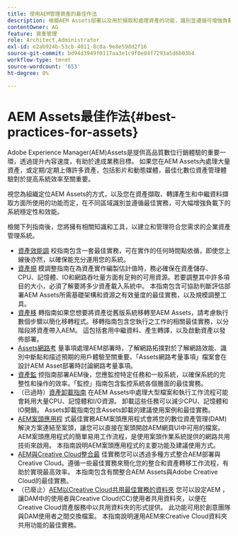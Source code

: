 ```yaml
---
title: 使用AEM管理資產的最佳作法
description: 根據AEM Assets部署以及用於擷取和處理資產的功能，識別並遵循可增強負載下系統穩定性和效能的最佳實務。
contentOwner: AG
feature: 資產管理
role: Architect,Administrator
exl-id: e2ab924b-53cb-4011-8c0a-9e8e59dd2f16
source-git-commit: bd94d3949f0117aa3e1c9f0e84f7293a5d6b03b4
workflow-type: tm+mt
source-wordcount: '653'
ht-degree: 0%

---
```


# AEM Assets最佳作法{#best-practices-for-assets}

Adobe Experience Manager(AEM)Assets是提供高品質數位行銷體驗的重要一環，透過提升內容速度，有助於達成業務目標。 如果您在AEM Assets內處理大量資產，或定期/定期上傳許多資產，包括影片和動態媒體，最佳化數位資產管理體驗對於提高系統效率至關重要。

視您為組織定位AEM Assets的方式，以及您在資產擷取、轉譯產生和中繼資料擷取方面所使用的功能而定，在不同區域識別並遵循最佳實務，可大幅增強負載下的系統穩定性和效能。

檢閱下列指南後，您將擁有相關知識和工具，以建立和管理符合您需求的企業資產管理系統。

* [資產效能調](performance-tuning-guidelines.md)
校指南包含一套最佳實務，可在實作的任何時間點依循，即使您上線後亦然，以確保能充分運用您的系統。
* [資產規](assets-sizing-guide.md)
模調整指南在為資產實作編製估計值時，務必確保在資產儲存、CPU、記憶體、IO和網路吞吐量方面有足夠的可用資源。若要調整其中許多項目的大小，必須了解要將多少資產載入系統中。 本指南包含可協助判斷評估部署AEM Assets所需基礎架構和資源之有效量度的最佳實務，以及規模調整工具。
* [資產移](assets-migration-guide.md)
轉指南如果您想要將資產從舊版系統移轉至AEM Assets，請考慮執行數個步驟以簡化移轉程式。移轉指南包含您執行之工作的相關最佳實務，以分階段將資產帶入AEM。 這包括套用中繼資料、產生轉譯，以及啟動資產以發佈部署。
* [Assets網路考](assets-network-considerations.md)
量事項處理AEM部署時，了解網路拓撲對於了解網路效能、識別中斷點和描述預期的用戶體驗至關重要。「Assets網路考量事項」檔案會在設計AEM Asset部署時討論網路考量事項。
* [資產監](assets-monitoring-best-practices.md)
控指南部署AEM後，您應監控特定任務和一般系統，以確保系統的完整性和操作的效率。「監控」指南包含監控系統各個層面的最佳實務。
* （已過時）[資產卸載指南](assets-offloading-best-practices.md)
在AEM Assets中處理大型檔案和執行工作流程可能會耗用大量CPU、記憶體和I/O資源。 卸載這些任務可以減少CPU、記憶體和IO開銷。 Assets卸載指南包含Assets卸載的建議使用案例和最佳實務。
* [AEM案頭應用程](https://helpx.adobe.com/experience-manager/desktop-app/aem-desktop-app-best-practices.html)
式最佳實務AEM案頭應用程式會將您的數位資產管理(DAM)解決方案連結至案頭，讓您可以直接在案頭開啟AEM網頁UI中可用的檔案。AEM案頭應用程式的簡單易用工作流程，是使用案頭作業系統提供的網路共用技術來啟用。 本指南說明AEM案頭應用程式的主要功能及建議使用方式。
* [AEM與Creative Cloud整合最](aem-cc-integration-best-practices.md)
佳實務您可以透過多種方式整合AEM部署與Creative Cloud。遵循一些最佳實務來簡化您的整合和資產轉移工作流程，有助於實現最高效率。 本指南包含有關整合AEM Assets與Adobe Creative Cloud的最佳實務。
* （已廢止）[AEM以Creative Cloud共用最佳實務的資料夾](aem-cc-folder-sharing-best-practices.md)
您可以設定AEM ，讓DAM中的使用者與Creative Cloud(CC)使用者共用資料夾，以便在Creative Cloud資產服務中以共用資料夾的形式提供。 此功能可用於創意團隊與DAM使用者之間交換檔案。 本指南說明運用AEM來Creative Cloud資料夾共用功能的最佳實務。

